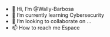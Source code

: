 - 👋 Hi, I’m @Wally-Barbosa
- 🌱 I’m currently learning Cybersecurity
- 💞️ I’m looking to collaborate on ...
- 📫 How to reach me Espace

<!---
Wally-Barbosa/Wally-Barbosa is a ✨ special ✨ repository because its `README.md` (this file) appears on your GitHub profile.
You can click the Preview link to take a look at your changes.
--->
